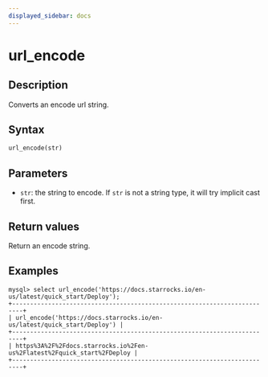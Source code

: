 ```yaml
---
displayed_sidebar: docs
---
```


# url_encode

## Description

Converts an encode url string.

## Syntax

```haskell
url_encode(str)
```

## Parameters

- `str`: the string to encode. If `str` is not a string type, it will try implicit cast first.

## Return values

Return an encode string.

## Examples

```plaintext
mysql> select url_encode('https://docs.starrocks.io/en-us/latest/quick_start/Deploy');
+-------------------------------------------------------------------------+
| url_encode('https://docs.starrocks.io/en-us/latest/quick_start/Deploy') |
+-------------------------------------------------------------------------+
| https%3A%2F%2Fdocs.starrocks.io%2Fen-us%2Flatest%2Fquick_start%2FDeploy |
+-------------------------------------------------------------------------+
```
